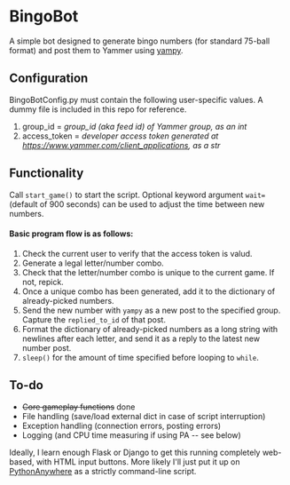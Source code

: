 # BingoBot

A simple bot designed to generate bingo numbers (for standard 75-ball format) and post them to Yammer using [yampy](https://github.com/yammer/yam-python).

## Configuration

BingoBotConfig.py must contain the following user-specific values. A dummy file is included in this repo for reference.

1. group_id = *group_id (aka feed id) of Yammer group, as an int*
2. access_token = *developer access token generated at https://www.yammer.com/client_applications, as a str*

## Functionality

Call `start_game()` to start the script. Optional keyword argument `wait=` (default of 900 seconds) can be used to adjust the time between new numbers.

#### Basic program flow is as follows:

1. Check the current user to verify that the access token is valud.
1. Generate a legal letter/number combo.
1. Check that the letter/number combo is unique to the current game. If not, repick.
1. Once a unique combo has been generated, add it to the dictionary of already-picked numbers.
1. Send the new number with `yampy` as a new post to the specified group. Capture the `replied_to_id` of that post. 
1. Format the dictionary of already-picked numbers as a long string with newlines after each letter, and send it as a reply to the latest new number post.
1. `sleep()` for the amount of time specified before looping to `while`.

## To-do

* ~~Core gameplay functions~~ done
* File handling (save/load external dict in case of script interruption)
* Exception handling (connection errors, posting errors)
* Logging (and CPU time measuring if using PA -- see below)

Ideally, I learn enough Flask or Django to get this running completely web-based, with HTML input buttons. More likely I'll just put it up on [PythonAnywhere](https://www.pythonanywhere.com) as a strictly command-line script.
